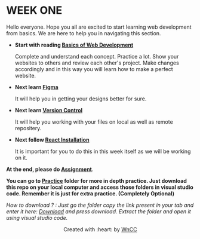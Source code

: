 # WEEK ONE

Hello everyone. Hope you all are excited to start learning web development from basics. We are here to help you in navigating this section.

 - **Start with reading [Basics of Web Development](./Introduction.md)**

   Complete and understand each concept. Practice a lot. Show your websites to others and review each other's project. Make changes accordingly and in this way you will learn how to make a perfect website.

 - **Next learn [Figma](./figma.md)**

   It will help you in getting your designs better for sure.

 - **Next learn [Version Control](./Version%20Control.md)**

   It will help you working with your files on local as well as remote repositery.

 - **Next follow [React Installation](./Reactinstall.md)**

   It is important for you to do this in this week itself as we will be working on it.

 **At the end, please do [Assignment](./Assignment.md)**. 
 
 **You can go to [Practice](./Practice) folder for more in depth practice. Just download this repo on your local computer and access those folders in visual studio code. Remember it is just for extra practice. (Completely Optional)** 
 
 *How to download ? : Just go the folder copy the link present in your tab and enter it here: [Download](https://downgit.github.io/#/home) and press download. Extract the folder and open it using visual studio code.*

 <p align="center">Created with :heart: by <a href="https://www.wncc-iitb.org/">WnCC</a></p>
